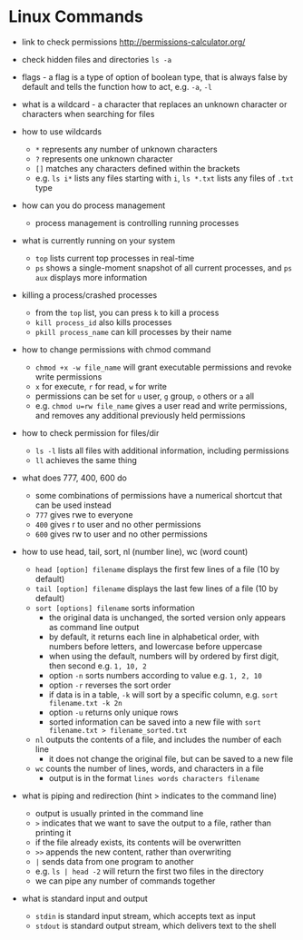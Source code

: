 # Linux Commands

- link to check permissions http://permissions-calculator.org/

- check hidden files and directories `ls -a`
- flags - a flag is a type of option of boolean type, that is always false by default and tells the function how to act, e.g. `-a`, `-l`
- what is a wildcard - a character that replaces an unknown character or characters when searching for files
- how to use wildcards
  - `*` represents any number of unknown characters
  - `?` represents one unknown character
  - `[]` matches any characters defined within the brackets
  - e.g. `ls i*` lists any files starting with `i`, `ls *.txt` lists any files of `.txt` type
- how can you do process management 
  - process management is controlling running processes
- what is currently running on your system
  - `top` lists current top processes in real-time
  - `ps` shows a single-moment snapshot of all current processes, and `ps aux` displays more information
- killing a process/crashed processes
  - from the `top` list, you can press `k` to kill a process
  - `kill process_id` also kills processes 
  - `pkill process_name` can kill processes by their name
- how to change permissions with chmod command
  - `chmod +x -w file_name` will grant executable permissions and revoke write permissions
  - `x` for execute, `r` for read, `w` for write
  - permissions can be set for `u` user, `g` group, `o` others or `a` all
  - e.g. `chmod u=rw file_name` gives a user read and write permissions, and removes any additional previously held permissions  
- how to check permission for files/dir
  - `ls -l` lists all files with additional information, including permissions
  - `ll` achieves the same thing
- what does 777, 400, 600 do
  - some combinations of permissions have a numerical shortcut that can be used instead
  - `777` gives rwe to everyone
  - `400` gives r to user and no other permissions
  - `600` gives rw to user and no other permissions
- how to use head, tail, sort, nl (number line), wc (word count)
  - `head [option] filename` displays the first few lines of a file (10 by default)
  - `tail [option] filename` displays the last few lines of a file (10 by default)
  - `sort [options] filename` sorts information
    - the original data is unchanged, the sorted version only appears as command line output
    - by default, it returns each line in alphabetical order, with numbers before letters, and lowercase before uppercase
    - when using the default, numbers will by ordered by first digit, then second e.g. `1, 10, 2`
    - option `-n` sorts numbers according to value e.g. `1, 2, 10`
    - option `-r` reverses the sort order
    - if data is in a table, `-k` will sort by a specific column, e.g. `sort filename.txt -k 2n` 
    - option `-u` returns only unique rows
    - sorted information can be saved into a new file with `sort filename.txt > filename_sorted.txt`
  - `nl` outputs the contents of a file, and includes the number of each line
    - it does not change the original file, but can be saved to a new file
  - `wc` counts the number of lines, words, and characters in a file
    - output is in the format `lines words characters filename`
- what is piping and redirection (hint > indicates to the command line)
  - output is usually printed in the command line
  - `>` indicates that we want to save the output to a file, rather than printing it
  - if the file already exists, its contents will be overwritten
  - `>>` appends the new content, rather than overwriting
  - `|` sends data from one program to another
  - e.g. `ls | head -2` will return the first two files in the directory
  - we can pipe any number of commands together
- what is standard input and output
  - `stdin` is standard input stream, which accepts text as input
  - `stdout` is standard output stream, which delivers text to the shell